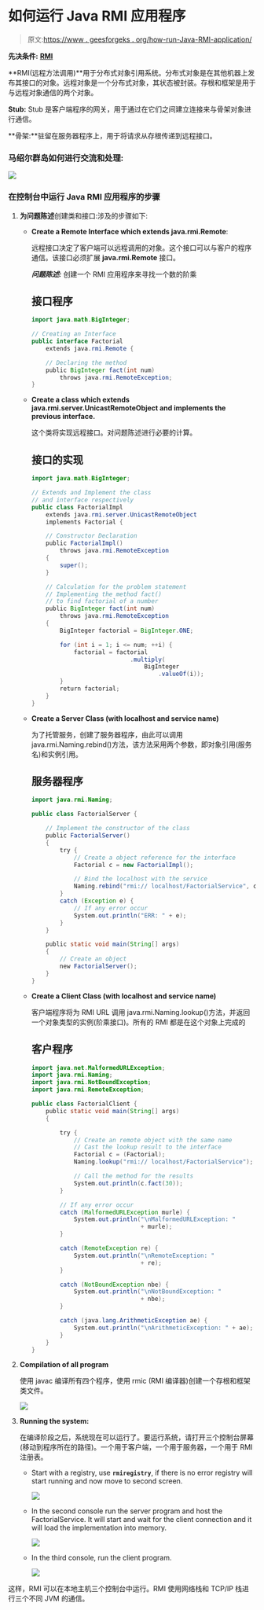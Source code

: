 # 如何运行 Java RMI 应用程序

> 原文:[https://www . geesforgeks . org/how-run-Java-RMI-application/](https://www.geeksforgeeks.org/how-to-run-java-rmi-application/)

**先决条件:** [**RMI**](https://www.geeksforgeeks.org/remote-method-invocation-in-java/)

**RMI(远程方法调用)**用于分布式对象引用系统。分布式对象是在其他机器上发布其接口的对象。远程对象是一个分布式对象，其状态被封装。存根和框架是用于与远程对象通信的两个对象。

**Stub:** Stub 是客户端程序的网关，用于通过在它们之间建立连接来与骨架对象进行通信。

**骨架:**驻留在服务器程序上，用于将请求从存根传递到远程接口。

### 马绍尔群岛如何进行交流和处理:

![](img/478ff778bf5a68f6727d4075d83d3c59.png)

### 在控制台中运行 Java RMI 应用程序的步骤

1.  **为问题陈述**创建类和接口:涉及的步骤如下:
    *   **Create a Remote Interface which extends java.rmi.Remote**:

        远程接口决定了客户端可以远程调用的对象。这个接口可以与客户的程序通信。该接口必须扩展 **java.rmi.Remote** 接口。

        ***问题陈述:*** 创建一个 RMI 应用程序来寻找一个数的阶乘

        ## 接口程序

        ```java
        import java.math.BigInteger;

        // Creating an Interface
        public interface Factorial
            extends java.rmi.Remote {

            // Declaring the method
            public BigInteger fact(int num)
                throws java.rmi.RemoteException;
        }
        ```

    *   **Create a class which extends java.rmi.server.UnicastRemoteObject and implements the previous interface.**

        这个类将实现远程接口。对问题陈述进行必要的计算。

        ## 接口的实现

        ```java
        import java.math.BigInteger;

        // Extends and Implement the class
        // and interface respectively
        public class FactorialImpl
            extends java.rmi.server.UnicastRemoteObject
            implements Factorial {

            // Constructor Declaration
            public FactorialImpl()
                throws java.rmi.RemoteException
            {
                super();
            }

            // Calculation for the problem statement
            // Implementing the method fact()
            // to find factorial of a number
            public BigInteger fact(int num)
                throws java.rmi.RemoteException
            {
                BigInteger factorial = BigInteger.ONE;

                for (int i = 1; i <= num; ++i) {
                    factorial = factorial
                                    .multiply(
                                        BigInteger
                                            .valueOf(i));
                }
                return factorial;
            }
        }
        ```

    *   **Create a Server Class (with localhost and service name)**

        为了托管服务，创建了服务器程序，由此可以调用 java.rmi.Naming.rebind()方法，该方法采用两个参数，即对象引用(服务名)和实例引用。

        ## 服务器程序

        ```java
        import java.rmi.Naming;

        public class FactorialServer {

            // Implement the constructor of the class
            public FactorialServer()
            {
                try {
                    // Create a object reference for the interface
                    Factorial c = new FactorialImpl();

                    // Bind the localhost with the service
                    Naming.rebind("rmi:// localhost/FactorialService", c);
                }
                catch (Exception e) {
                    // If any error occur
                    System.out.println("ERR: " + e);
                }
            }

            public static void main(String[] args)
            {
                // Create an object
                new FactorialServer();
            }
        }
        ```

    *   **Create a Client Class (with localhost and service name)**

        客户端程序将为 RMI URL 调用 java.rmi.Naming.lookup()方法，并返回一个对象类型的实例(阶乘接口)。所有的 RMI 都是在这个对象上完成的

        ## 客户程序

        ```java
        import java.net.MalformedURLException;
        import java.rmi.Naming;
        import java.rmi.NotBoundException;
        import java.rmi.RemoteException;

        public class FactorialClient {
            public static void main(String[] args)
            {

                try {
                    // Create an remote object with the same name
                    // Cast the lookup result to the interface
                    Factorial c = (Factorial);
                    Naming.lookup("rmi:// localhost/FactorialService");

                    // Call the method for the results
                    System.out.println(c.fact(30));
                }

                // If any error occur
                catch (MalformedURLException murle) {
                    System.out.println("\nMalformedURLException: "
                                       + murle);
                }

                catch (RemoteException re) {
                    System.out.println("\nRemoteException: "
                                       + re);
                }

                catch (NotBoundException nbe) {
                    System.out.println("\nNotBoundException: "
                                       + nbe);
                }

                catch (java.lang.ArithmeticException ae) {
                    System.out.println("\nArithmeticException: " + ae);
                }
            }
        }
        ```

2.  **Compilation of all program**

    使用 javac 编译所有四个程序，使用 rmic (RMI 编译器)创建一个存根和框架类文件。

    ![](img/87328b169e450742456b732343c9aaed.png)

3.  **Running the system:**

    在编译阶段之后，系统现在可以运行了。要运行系统，请打开三个控制台屏幕(移动到程序所在的路径)。一个用于客户端，一个用于服务器，一个用于 RMI 注册表。

    *   Start with a registry, use **`rmiregistry`**, if there is no error registry will start running and now move to second screen.

        ![](img/b16d639a26b0ab6487b7f16d60b592a1.png)

    *   In the second console run the server program and host the FactorialService. It will start and wait for the client connection and it will load the implementation into memory.

        ![](img/57b21bf1ad7033e4345e889ac72ae90e.png)

    *   In the third console, run the client program.

        ![](img/0d4392669ec4d7b6f61f4b93af880d8d.png)

这样，RMI 可以在本地主机三个控制台中运行。RMI 使用网络栈和 TCP/IP 栈进行三个不同 JVM 的通信。
